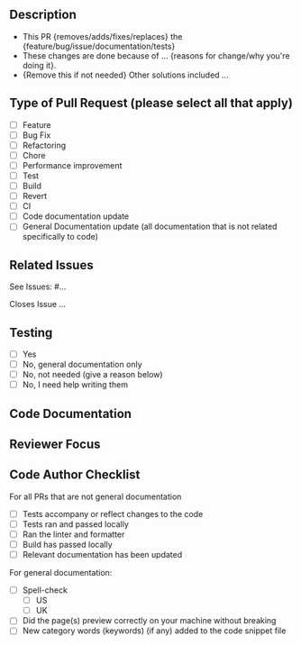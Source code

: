 ## Description

<!-- DO NOT LEAVE THIS SECTION BLANK -->

- This PR {removes/adds/fixes/replaces} the {feature/bug/issue/documentation/tests}
- These changes are done because of ... {reasons for change/why you're doing it}.
- {Remove this if not needed} Other solutions included ...

## Type of Pull Request (please select all that apply)

- [ ] Feature
- [ ] Bug Fix
- [ ] Refactoring
- [ ] Chore
- [ ] Performance improvement
- [ ] Test
- [ ] Build
- [ ] Revert
- [ ] CI
- [ ] Code documentation update
- [ ] General Documentation update (all documentation that is not related specifically to code)

<!--TODO are we missing any here? -->

## Related Issues

<!-- Connect this PR to relevant issues, to help the reviewer but also for record-keeping. -->

See Issues: #...

<!-- Also list issues the PR closes -->

Closes Issue ...

## Testing

- [ ] Yes
- [ ] No, general documentation only
- [ ] No, not needed (give a reason below)
- [ ] No, I need help writing them

<!-- Please explain why the tests are not needed for this PR here -->

## Code Documentation

<!-- Please detail which parts, if any, of the documentation has been updated -->

## Reviewer Focus

<!-- Any particular section the reviewer should focus on, anywhere that would be a good place to start? -->

## Code Author Checklist

<!-- This is to help you determine if your work is ready to be reviewed, if an item is not relevant then you can mark it as done (because you have checked and found that it isn't needed) -->

For all PRs that are not general documentation

- [ ] Tests accompany or reflect changes to the code
- [ ] Tests ran and passed locally
- [ ] Ran the linter and formatter
- [ ] Build has passed locally
- [ ] Relevant documentation has been updated

For general documentation:

- [ ] Spell-check
    - [ ] US
    - [ ] UK
- [ ] Did the page(s) preview correctly on your machine without breaking
- [ ] New category words (keywords) (if any) added to the code snippet file
